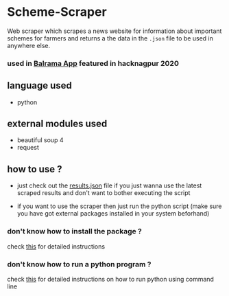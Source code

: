 # Scheme-Scraper

Web scraper which scrapes a news website for information about important schemes for farmers and returns a the data in the `.json` file to be used in anywhere else.

### used in [Balrama App](https://github.com/hareshnayak/Hacknagpur2020) featured in hacknagpur 2020

## language used 
- python 

## external modules used 
- beautiful soup 4
- request 

## how to use ?

- just check out the [results.json](https://github.com/Arsenic-ATG/Scheme-Scraper/blob/main/results.json) file if you just wanna use the latest scraped results and don't want to bother executing the script

- if you want to use the scraper then just run the python script (make sure you have got external packages installed in your system beforhand)

### don't know how to install the package ? 
check [this](https://packaging.python.org/tutorials/installing-packages/) for detailed instructions 

### don't know how to run a python program ?
check [this](https://realpython.com/run-python-scripts/#how-to-run-python-scripts-using-the-command-line) for detailed instructions on how to run python using command line

